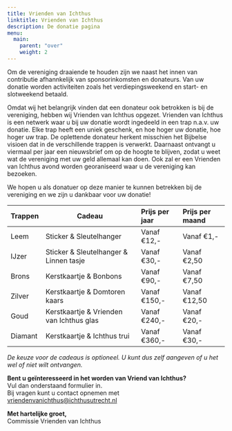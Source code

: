 ```yaml
---
title: Vrienden van Ichthus
linktitle: Vrienden van Ichthus
description: De donatie pagina
menu:
  main:
    parent: "over"
    weight: 2
---
```


Om de vereniging draaiende te houden zijn we naast het innen van contributie afhannkelijk van sponsorinkomsten en donateurs. Van uw donatie worden activiteiten zoals het verdiepingsweekend en start- en slotweekend betaald.

Omdat wij het belangrijk vinden dat een donateur ook betrokken is bij de vereniging, hebben wij Vrienden van Ichthus opgezet. Vrienden van Ichthus is een netwerk waar u bij uw donatie wordt ingedeeld in een trap n.a.v. uw donatie. Elke trap heeft een uniek geschenk, en hoe hoger uw donatie, hoe hoger uw trap. De oplettende donateur herkent misschien het Bijbelse visioen dat in de verschillende trappen is verwerkt. Daarnaast ontvangt u viermaal per jaar een nieuwsbrief om op de hoogte te blijven, zodat u weet wat de vereniging met uw geld allemaal kan doen. Ook zal er een Vrienden van Ichthus avond worden georaniseerd waar u de vereniging kan bezoeken.

We hopen u als donatuer op deze manier te kunnen betrekken bij de vereniging en we zijn u dankbaar voor uw donatie!

| Trappen | Cadeau                                   | Prijs per jaar | Prijs per maand |
| :------ | ---------------------------------------- | :------------- | :-------------- |
| Leem    | Sticker & Sleutelhanger                  | Vanaf €12,-    | Vanaf €1,-      |
| IJzer   | Sticker & Sleutelhanger & Linnen tasje   | Vanaf €30,-    | Vanaf €2,50     |
| Brons   | Kerstkaartje & Bonbons                   | Vanaf €90,-    | Vanaf €7,50     |
| Zilver  | Kerstkaartje & Domtoren kaars            | Vanaf €150,-   | Vanaf €12,50    |
| Goud    | Kerstkaartje & Vrienden van Ichthus glas | Vanaf €240,-   | Vanaf €20,-     |
| Diamant | Kerstkaartje & Ichthus trui              | Vanaf €360,-   | Vanaf €30,-     |

_De keuze voor de cadeaus is optioneel. U kunt dus zelf aangeven of u het wel of niet wilt ontvangen._

**Bent u geïnteresseerd in het worden van Vriend van Ichthus?**\
Vul dan onderstaand formulier in.\
Bij vragen kunt u contact opnemen met vriendenvanichthus@ichthusutrecht.nl

**Met hartelijke groet,**\
Commissie Vrienden van Ichthus
